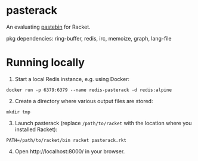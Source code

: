 pasterack
=========

An evaluating [pastebin](http://www.pasterack.org) for Racket.

pkg dependencies: ring-buffer, redis, irc, memoize, graph, lang-file

Running locally
===============

1. Start a local Redis instance, e.g. using Docker:
```
docker run -p 6379:6379 --name redis-pasterack -d redis:alpine
```

2. Create a directory where various output files are stored:
```
mkdir tmp
```

3. Launch pasterack (replace `/path/to/racket` with the location where you
	 installed Racket):
```
PATH=/path/to/racket/bin racket pasterack.rkt
```

4. Open http://localhost:8000/ in your browser.

